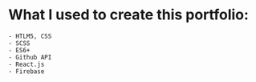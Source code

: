 # What I used to create this portfolio:

    - HTLM5, CSS
    - SCSS
    - ES6+
    - Github API
    - React.js
    - Firebase
